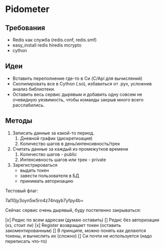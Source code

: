 # Pidometer #

  
## Требования ##

+   Redis как служба (redis.conf, redis.smf)
+   easy_install redis hiredis mcrypto
+   cython


## Идеи ##

+   Вставить переполнение где-то в Си (C/Api для вычислений)
+   Скопилировать все в Cython (.so), избавиться от .pyx, усложнив анализ библиотеки.
+   Оставить весь сервис дырявым и добавить одну совсем не очевидную уязвимость,
    чтобы команды закрыв много всего расслабились.


## Методы ##

1.  Записать данные за какой-то период.
    1.  Дневной график (дискретизация)
    2.  Количество шагов в день/интенсивность/трек
2.  Считать данные за каждый из промежутков времени
    1.  Количество шагов - public
    2.  Интенсивность шагов или трек - private
3.  Зарегистрироваться
    +   выдать токен
    +   завести пользователя в БД
    +   принимать авторизацию


Тестовый флаг:

7al10jy3oyn5w5rn4z74nqyb7yfpy4b=


Сейчас сервис очень дырявый, буду постепенно закрываться:

[x] Редис по всем адресам (думаю оставить)
[]  Редис без авторизации (хз, стоит ли)
[x] Register возвращает токен (оставить закоментированным)
[]  В принципе, можно понять как делаются токены, и вычислить их (сложно)
[]  Си почти не используется (надо переписать что-то)

